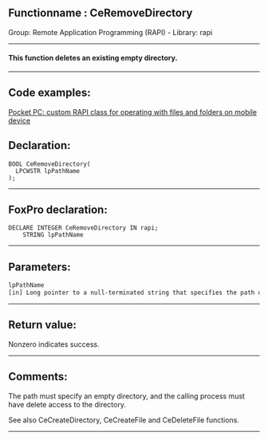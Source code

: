 <link rel="stylesheet" type="text/css" href="../../css/win32api.css">  
<link rel="stylesheet" href="https://cdnjs.cloudflare.com/ajax/libs/font-awesome/4.7.0/css/font-awesome.min.css">

## Functionname : CeRemoveDirectory
Group: Remote Application Programming (RAPI) - Library: rapi    
***  


#### This function deletes an existing empty directory.
***  


## Code examples:
[Pocket PC: custom RAPI class for operating with files and folders on mobile device](../../samples/sample_448.md)  

## Declaration:
```foxpro  
BOOL CeRemoveDirectory(
  LPCWSTR lpPathName
);  
```  
***  


## FoxPro declaration:
```foxpro  
DECLARE INTEGER CeRemoveDirectory IN rapi;
	STRING lpPathName  
```  
***  


## Parameters:
```txt  
lpPathName
[in] Long pointer to a null-terminated string that specifies the path of the directory to be removed.  
```  
***  


## Return value:
Nonzero indicates success.  
***  


## Comments:
The path must specify an empty directory, and the calling process must have delete access to the directory.   
  
See also CeCreateDirectory, CeCreateFile and CeDeleteFile functions.  
  
***  

